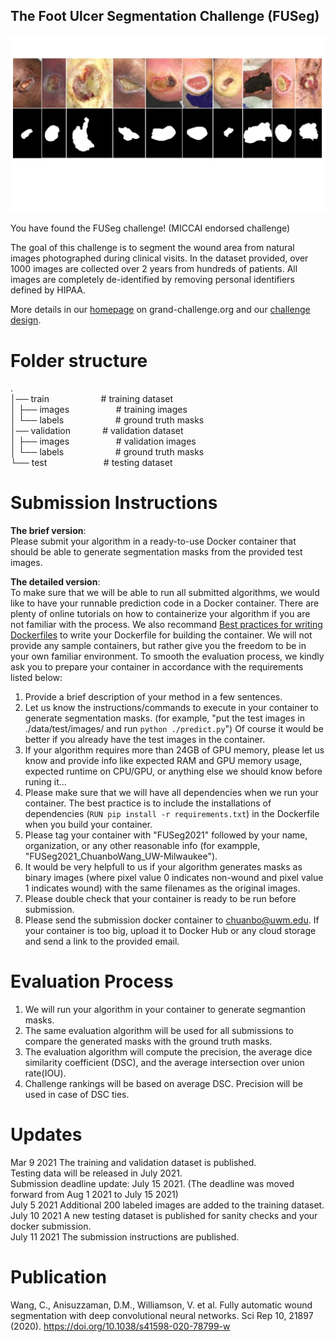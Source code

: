 ## **The Foot Ulcer Segmentation Challenge (FUSeg)**  
![Dataset_Image](https://raw.githubusercontent.com/Pele324/ChronicWoundSeg/master/figures/Dataset.png)

You have found the FUSeg challenge! (MICCAI endorsed challenge)   
  
The goal of this challenge is to segment the wound area from natural images photographed during clinical visits. In the dataset provided, over 1000 images are collected over 2 years from hundreds of patients. All images are completely de-identified by removing personal identifiers defined by HIPAA.   
  
More details in our [homepage](https://fusc.grand-challenge.org/FUSeg-2021/) on grand-challenge.org and our [challenge design](https://github.com/uwm-bigdata/wound-segmentation/blob/master/data/Foot%20Ulcer%20Segmentation%20Challenge/FootUlcerSegmentationChallenge2021.pdf).   
  
# Folder structure
.  
│── train &nbsp; &nbsp; &nbsp; &nbsp; &nbsp; &nbsp; &nbsp; &nbsp; &nbsp; &nbsp; # training dataset  
│   ├── images &nbsp; &nbsp; &nbsp; &nbsp; &nbsp; &nbsp; &nbsp; &nbsp; &nbsp; # training images  
│   └── labels &nbsp; &nbsp; &nbsp; &nbsp; &nbsp; &nbsp; &nbsp; &nbsp; &nbsp; &nbsp; # ground truth masks  
│── validation &nbsp; &nbsp; &nbsp; &nbsp; &nbsp; &nbsp; # validation dataset  
│   ├── images &nbsp; &nbsp; &nbsp; &nbsp; &nbsp; &nbsp; &nbsp; &nbsp; &nbsp; # validation images  
│   └── labels &nbsp; &nbsp; &nbsp; &nbsp; &nbsp; &nbsp; &nbsp; &nbsp; &nbsp; &nbsp; # ground truth masks  
└── test &nbsp; &nbsp; &nbsp; &nbsp; &nbsp; &nbsp; &nbsp; &nbsp; &nbsp; &nbsp; &nbsp; # testing dataset  
  
# Submission Instructions  
__The brief version__:  
Please submit your algorithm in a ready-to-use Docker container that should be able to generate segmentation masks from the provided test images.

__The detailed version__:  
To make sure that we will be able to run all submitted algorithms, we would like to have your runnable prediction code in a Docker container. There are plenty of online tutorials on how to containerize your algorithm if you are not familiar with the process. We also recommand [Best practices for writing Dockerfiles](https://docs.docker.com/develop/develop-images/dockerfile_best-practices/) to write your Dockerfile for building the container. We will not provide any sample containers, but rather give you the freedom to be in your own familiar environment. To smooth the evaluation process, we kindly ask you to prepare your container in accordance with the requirements listed below:  
1. Provide a brief description of your method in a few sentences.  
2. Let us know the instructions/commands to execute in your container to generate segmentation masks. (for example, "put the test images in ./data/test/images/ and run ```python ./predict.py```") Of course it would be better if you already have the test images in the container.
3. If your algorithm requires more than 24GB of GPU memory, please let us know and provide info like expected RAM and GPU memory usage, expected runtime on CPU/GPU, or anything else we should know before runing it...  
4. Please make sure that we will have all dependencies when we run your container. The best practice is to include the installations of dependencies (```RUN pip install -r requirements.txt```) in the Dockerfile when you build your container.  
6. Please tag your container with "FUSeg2021" followed by your name, organization, or any other reasonable info (for exampple, "FUSeg2021_ChuanboWang_UW-Milwaukee"). 
7. It would be very helpfull to us if your algorithm generates masks as binary images (where pixel value 0 indicates non-wound and pixel value 1 indicates wound) with the same filenames as the original images.
8. Please double check that your container is ready to be run before submission.  
9. Please send the submission docker container to chuanbo@uwm.edu. If your container is too big, upload it to Docker Hub or any cloud storage and send a link to the provided email.

# Evaluation Process
1. We will run your algorithm in your container to generate segmantion masks.  
2. The same evaluation algorithm will be used for all submissions to compare the generated masks with the ground truth masks.  
3. The evaluation algorithm will compute the precision, the average dice similarity coefficient (DSC), and the average intersection over union rate(IOU).  
4. Challenge rankings will be based on average DSC. Precision will be used in case of DSC ties.


# Updates  
Mar 9 2021  The training and validation dataset is published.  
Testing data will be released in July 2021.  
Submission deadline update: July 15 2021.  (The deadline was moved forward from Aug 1 2021 to July 15 2021)  
July 5 2021  Additional 200 labeled images are added to the training dataset.  
July 10 2021 A new testing dataset is published for sanity checks and your docker submission.  
July 11 2021 The submission instructions are published.

# Publication
Wang, C., Anisuzzaman, D.M., Williamson, V. et al. Fully automatic wound segmentation with deep convolutional neural networks. Sci Rep 10, 21897 (2020). https://doi.org/10.1038/s41598-020-78799-w
